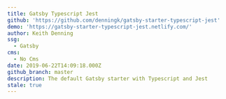 ```yaml
---
title: Gatsby Typescript Jest
github: 'https://github.com/denningk/gatsby-starter-typescript-jest'
demo: 'https://gatsby-starter-typescript-jest.netlify.com/'
author: Keith Denning
ssg:
  - Gatsby
cms:
  - No Cms
date: 2019-06-22T14:09:18.000Z
github_branch: master
description: The default Gatsby starter with Typescript and Jest
stale: true
---
```

